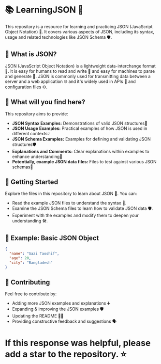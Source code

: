 # 📚 LearningJSON 🚀

This repository is a resource for learning and practicing JSON (JavaScript Object Notation) 📝. It covers various aspects of JSON, including its syntax, usage and related technologies like JSON Schema 🛡️.

## 🤔 What is JSON?

JSON (JavaScript Object Notation) is a lightweight data-interchange format 🔄. It is easy for humans to read and write 📖 and easy for machines to parse and generate 🤖. JSON is commonly used for transmitting data between a server and a web application 🌐 and it's widely used in APIs 📡 and configuration files ⚙️.

## 🧐 What will you find here?

This repository aims to provide:

* **JSON Syntax Examples:** Demonstrations of valid JSON structures📝
* **JSON Usage Examples:** Practical examples of how JSON is used in different contexts💡
* **JSON Schema Examples:** Examples for defining and validating JSON structures🛡️
* **Explanations and Comments:** Clear explanations within examples to enhance understanding💬
* **Potentially, example JSON data files:** Files to test against various JSON schemas🧪

## 🏁 Getting Started

Explore the files in this repository to learn about JSON 🚀. You can:

* Read the example JSON files to understand the syntax 📖.
* Examine the JSON Schema files to learn how to validate JSON data 🛡️.
* Experiment with the examples and modify them to deepen your understanding 🛠️.

## 📝 Example: Basic JSON Object

```json
{
  "name": "Gazi Taoshif",
  "age": 20,
  "city": "Bangladesh"
}
```

## 🤝 Contributing
Feel free to contribute by:

  - Adding more JSON examples and explanations ➕
  - Expanding & improving the JSON examples 🛡️
  - Updating the README 📝✨
  - Providing constructive feedback and suggestions 🗣️

# If this response was helpful, please add a star to the repository. ⭐

